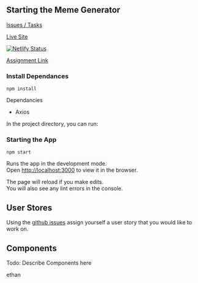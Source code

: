 ## Starting the Meme Generator

[Issues / Tasks](https://github.com/VSchool-Team/vs-meme-generator/issues)

[Live Site](https://vs-meme-generator-project.netlify.app)

[![Netlify Status](https://api.netlify.com/api/v1/badges/238dfb21-dc9a-4171-9ed4-00933de03222/deploy-status)](https://app.netlify.com/sites/vs-meme-generator-project/deploys)

[Assignment Link](https://coursework.vschool.io/meme-list-generator/)

### Install Dependances

`npm install`

Dependancies

- Axios

In the project directory, you can run:

### Starting the App

`npm start`

Runs the app in the development mode.\
Open [http://localhost:3000](http://localhost:3000) to view it in the browser.

The page will reload if you make edits.\
You will also see any lint errors in the console.

## User Stores

Using the [github issues](https://github.com/VSchool-Team/vs-meme-generator/issues) assign yourself a user story that you would like to work on.

## Components

Todo: Describe Components here

ethan 
